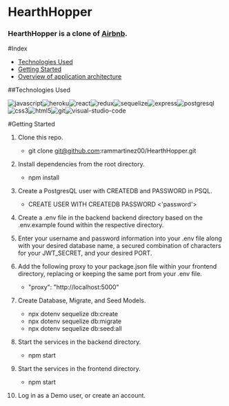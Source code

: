 # HearthHopper

### HearthHopper is a clone of [Airbnb](https://www.airbnb.com/).

#Index

- [Technologies Used](#Technologies-Used)
- [Getting Started](#getting-started)
- [Overview of application architecture](#overview-of-application-architecture)



##Technologies Used

![javascript](https://user-images.githubusercontent.com/40069890/162655568-1ad8a984-c652-4aac-817b-90b9a09bca15.png)![heroku](https://user-images.githubusercontent.com/40069890/162656074-7bbb74d2-1c0b-4916-8394-b85ce8a07506.png)![react](https://user-images.githubusercontent.com/40069890/162656083-5253efe9-ada5-43d8-97bf-613671cdef2e.png)![redux](https://user-images.githubusercontent.com/40069890/162656102-f63a0586-7434-49da-9be7-4be04a1065c8.png)![sequelize](https://user-images.githubusercontent.com/40069890/162656115-8a851c24-b9eb-4ed9-93a7-533267130c41.png)![express](https://user-images.githubusercontent.com/40069890/162656119-8c4d8001-bfd3-422c-bfa7-1d77035eec01.png)![postgresql](https://user-images.githubusercontent.com/40069890/162656322-00953b16-0092-42b9-8acb-ba517ec3e62b.png)![css3](https://user-images.githubusercontent.com/40069890/162656333-48d7138a-9734-4403-9ada-25293301fd4d.png)![html5](https://user-images.githubusercontent.com/40069890/162656337-f54c757e-1491-4e22-adac-64350bb9b6c7.png)![git](https://user-images.githubusercontent.com/40069890/162656346-7bbd5f6d-6f96-42a6-a0f9-2beed873f7c9.png)![visual-studio-code](https://user-images.githubusercontent.com/40069890/162656350-fef56da2-bff9-4cb2-a27c-8e6459250196.png)

#Getting Started

1. Clone this repo.

    - git clone git@github.com:rammartinez00/HearthHopper.git
  
2. Install dependencies from the root directory.

    - npm install

3. Create a PostgresQL user with CREATEDB and PASSWORD in PSQL.

    - CREATE USER <name> WITH CREATEDB PASSWORD <'password'>
  
4. Create a .env file in the backend backend directory based on the .env.example found within the respective directory.
  
5. Enter your username and password information into your .env file along with your desired database name, a secured combination of characters for your JWT_SECRET, and your desired PORT.
  
6. Add the following proxy to your package.json file within your frontend directory, replacing or keeping the same port  from your .env file.
  
    - "proxy": "http://localhost:5000"
  
7. Create Database, Migrate, and Seed Models.
  
    - npx dotenv sequelize db:create
    - npx dotenv sequelize db:migrate
    - npx dotenv sequelize db:seed:all
  
8. Start the services in the backend directory. 
  
    - npm start
  
9. Start the services in the frontend directory. 
  
    - npm start
    
  
10. Log in as a Demo user, or create an account. 
  
  

  
  



